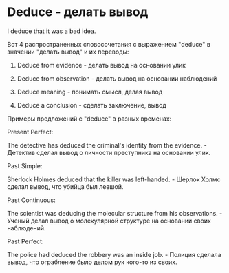 # Deduce - делать вывод




I deduce that it was a bad idea.

Вот 4 распространенных словосочетания с выражением "deduce" в значении "делать вывод" и их переводы:

1. Deduce from evidence - делать вывод на основании улик

2. Deduce from observation - делать вывод на основании наблюдений

3. Deduce meaning - понимать смысл, делая вывод

4. Deduce a conclusion - сделать заключение, вывод

Примеры предложений с "deduce" в разных временах:

Present Perfect:

The detective has deduced the criminal's identity from the evidence. - Детектив сделал вывод о личности преступника на основании улик.

Past Simple:

Sherlock Holmes deduced that the killer was left-handed. - Шерлок Холмс сделал вывод, что убийца был левшой.

Past Continuous:

The scientist was deducing the molecular structure from his observations. - Ученый делал вывод о молекулярной структуре на основании своих наблюдений.

Past Perfect:

The police had deduced the robbery was an inside job. - Полиция сделала вывод, что ограбление было делом рук кого-то из своих.